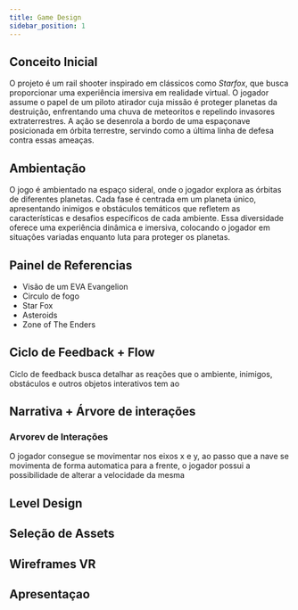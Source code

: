 ```yaml
---
title: Game Design
sidebar_position: 1
---
```


## Conceito Inicial

O projeto é um rail shooter inspirado em clássicos como *Starfox*, que busca proporcionar uma experiência imersiva em realidade virtual. O jogador assume o papel de um piloto atirador cuja missão é proteger planetas da destruição, enfrentando uma chuva de meteoritos e repelindo invasores extraterrestres. A ação se desenrola a bordo de uma espaçonave posicionada em órbita terrestre, servindo como a última linha de defesa contra essas ameaças.

## Ambientação

O jogo é ambientado na espaço sideral, onde o jogador explora as órbitas de diferentes planetas. Cada fase é centrada em um planeta único, apresentando inimigos e obstáculos temáticos que refletem as características e desafios específicos de cada ambiente. Essa diversidade oferece uma experiência dinâmica e imersiva, colocando o jogador em situações variadas enquanto luta para proteger os planetas.

## Painel de Referencias 
<!-- Colocar Link Miro -->
- Visão de um EVA Evangelion
- Circulo de fogo
- Star Fox
- Asteroids
- Zone of The Enders

## Ciclo de Feedback + Flow
Ciclo de feedback busca detalhar as reações que o ambiente, inimigos, obstáculos e outros objetos interativos tem ao 

## Narrativa + Árvore de interações
<!-- Twine HTML -->

### Arvorev de Interações
O jogador consegue se movimentar nos eixos x e y, ao passo que a nave se movimenta de forma automatica para a frente, o jogador possui a possibilidade de alterar a velocidade da mesma

## Level Design
<!-- Papel ou digital -->

## Seleção de Assets
<!-- Lista de arquivos -->

## Wireframes VR
<!-- papel ou digital -->

## Apresentaçao 